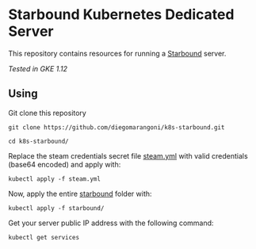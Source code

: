 # Starbound Kubernetes Dedicated Server

This repository contains resources for running a [Starbound](https://playstarbound.com/) server.

*Tested in GKE 1.12*

## Using

Git clone this repository

```
git clone https://github.com/diegomarangoni/k8s-starbound.git

cd k8s-starbound/
```

Replace the steam credentials secret file [steam.yml](steam.yml) with valid credentials (base64 encoded) and apply with:

```
kubectl apply -f steam.yml
```

Now, apply the entire [starbound](starbound/) folder with:

```
kubectl apply -f starbound/
```

Get your server public IP address with the following command:

```
kubectl get services
```
